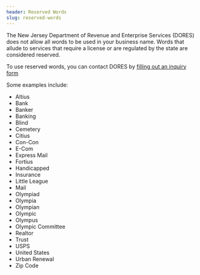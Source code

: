 ```yaml
---
header: Reserved Words
slug: reserved-words
---
```

The N﻿ew Jersey Department of Revenue and Enterprise Services (DORES) does not allow all words to be used in your business name. Words that allude to services that require a license or are regulated by the state are considered reserved. 

T﻿o use reserved words, you can contact DORES by [filling out an inquiry form](https://www.nj.gov/treasury/revenue/revgencode.shtml)

Some examples include:

* Altius  
* Bank
* Banker
* Banking
* Blind
* Cemetery
* Citius
* Con-Con
* E-Com
* Express Mail
* Fortius
* Handicapped
* Insurance
* Little League
* Mail
* Olympiad
* Olympia
* Olympian
* Olympic
* Olympus
* Olympic Committee
* Realtor
* Trust
* USPS
* United States
* Urban Renewal
* Zip Code